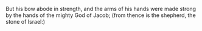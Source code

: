 But his bow abode in strength, and the arms of his hands were made strong by the hands of the mighty God of Jacob; (from thence is the shepherd, the stone of Israel:)
